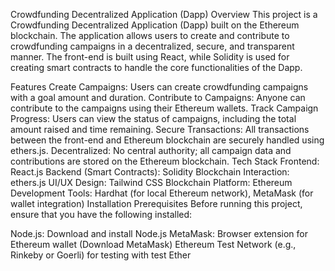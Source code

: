 
Crowdfunding Decentralized Application (Dapp)
Overview
This project is a Crowdfunding Decentralized Application (Dapp) built on the Ethereum blockchain. The application allows users to create and contribute to crowdfunding campaigns in a decentralized, secure, and transparent manner. The front-end is built using React, while Solidity is used for creating smart contracts to handle the core functionalities of the Dapp.

Features
Create Campaigns: Users can create crowdfunding campaigns with a goal amount and duration.
Contribute to Campaigns: Anyone can contribute to the campaigns using their Ethereum wallets.
Track Campaign Progress: Users can view the status of campaigns, including the total amount raised and time remaining.
Secure Transactions: All transactions between the front-end and Ethereum blockchain are securely handled using ethers.js.
Decentralized: No central authority; all campaign data and contributions are stored on the Ethereum blockchain.
Tech Stack
Frontend: React.js
Backend (Smart Contracts): Solidity
Blockchain Interaction: ethers.js
UI/UX Design: Tailwind CSS
Blockchain Platform: Ethereum
Development Tools: Hardhat (for local Ethereum network), MetaMask (for wallet integration)
Installation
Prerequisites
Before running this project, ensure that you have the following installed:

Node.js: Download and install Node.js
MetaMask: Browser extension for Ethereum wallet (Download MetaMask)
Ethereum Test Network (e.g., Rinkeby or Goerli) for testing with test Ether
